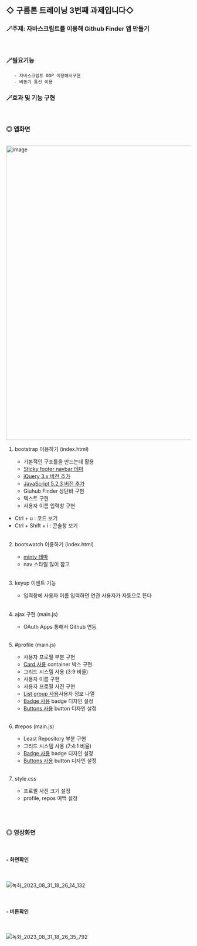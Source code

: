 ## ◇ 구름톤 트레이닝 3번째 과제입니다◇
###   🪄주제: 자바스크립트를 이용해 Github Finder 앱 만들기
<br/> 

###   🪄필요기능
       - 자바스크립트 OOP 이용해서구현
       - 비동기 통신 이용


### 🪄효과 및 기능 구현
<br/> 


### ◎ 앱화면 
<br/> 

<img width="800" alt="image" src="https://github.com/luz315/goorm/assets/125282732/54547df7-358c-4975-9aa7-b52e2825a07d">


<div>

1. bootstrap 이용하기 (index.html)

   - 기본적인 구조틀을 만드는데 활용
   - [Sticky footer navbar 테마](https://getbootstrap.com/docs/5.2/examples/sticky-footer-navbar/)  
   - [jQuery 3.x 버전 추가](https://releases.jquery.com/) 
   - [JavaScript 5.2.3 버전 추가](https://www.bootstrapcdn.com/)
   - Giuhub Finder 상단바 구현
   - 텍스트 구현
   - 사용자 이름 입력창 구현
  
  * Ctrl + u : 코드 보기
  * Ctrl + Shift + i : 콘솔창 보기
     <br/><br/> 

2. bootswatch 이용하기 (index.html)
   
   - [minty 테마](https://bootswatch.com/minty/)
   - nav 스타일 많이 참고
     <br/><br/>
     
3. keyup 이벤트 기능
   
   - 입력창에 사용자 이름 입력하면 연관 사용자가 자동으로 뜬다
  <br/><br/>
  
4. ajax 구현 (main.js)
 
   - OAuth Apps 통해서 Github 연동
  <br/><br>
  
5. #profile (main.js)
     
   - 사용자 프로필 부분 구현
   - [Card 사용](https://getbootstrap.com/docs/5.3/components/card/) container 박스 구현
   - 그리드 시스템 사용 (3:9 비율)
   - 사용자 이름 구현
   - 사용자 프로필 사진 구현
   - [List group 사용](https://getbootstrap.com/docs/5.3/components/list-group/)사용자 정보 나열
   - [Badge 사용](https://getbootstrap.com/docs/5.3/components/badge/) badge 디자인 설정
   - [Buttons 사용](https://getbootstrap.com/docs/5.3/components/buttons/) button 디자인 설정
 <br/><br/>
 
6. #repos (main.js)
 
   - Least Repository 부분 구현
   - 그리드 시스템 사용 (7:4:1 비율)
   - [Badge 사용](https://getbootstrap.com/docs/5.3/components/badge/) badge 디자인 설정
   - [Buttons 사용](https://getbootstrap.com/docs/5.3/components/buttons/) button 디자인 설정
<br/><br/>

7. style.css
 
   - 프로필 사진 크기 설정
   - profile, repos 여백 설정
<br/><br/> 
</div>
<br/>  

### ◎ 영상화면
<br/>

#### - 화면확인
  <br/>
  
![녹화_2023_08_31_18_26_14_132](https://github.com/luz315/goorm/assets/125282732/acf57b16-f83f-4f5a-a927-8319ad74b402)


<br/>

#### - 버튼확인
<br/>

![녹화_2023_08_31_18_26_35_792](https://github.com/luz315/goorm/assets/125282732/85a87eb2-0bbe-4442-9da4-f8d292512148)


